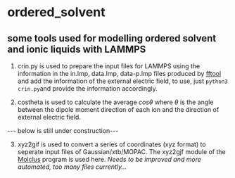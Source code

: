 # ordered_solvent

## some tools used for modelling ordered solvent and ionic liquids with LAMMPS

1. crin.py is used to prepare the input files for LAMMPS using the information in the in.lmp, data.lmp, data-p.lmp files produced by [fftool](https://github.com/agiliopadua/fftool) and add the information of the external electric field, to use, just ```python3 crin.py```and provide the information accordingly. 

2. costheta is used to calculate the average $cos\theta$ where $\theta$ is the angle between the dipole moment direction of each ion and the direction of external electric field.

--- below is still under construction---

3. xyz2gif is used to convert a series of coordinates (xyz format) to seperate input files of Gaussian/xtb/MOPAC. The xyz2gjf module of the [Molclus](http://www.keinsci.com/research/molclus.html) program is used here. *Needs to be improved and more automated, too many files currently...*

